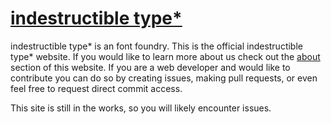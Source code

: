 [indestructible type*](http://indestructible-type.github.io)
=====================
indestructible type* is an font foundry. This is the official indestructible type* website. If you would like to learn more about us check out the [about](http://indestructible-type.github.io/About) section of this website. If you are a web developer and would like to contribute you can do so by creating issues, making pull requests, or even feel free to request direct commit access.

This site is still in the works, so you will likely encounter issues.
